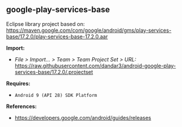 ## google-play-services-base

Eclipse library project based on:<br/>
https://maven.google.com/com/google/android/gms/play-services-base/17.2.0/play-services-base-17.2.0.aar

**Import:**
- _File > Import... > Team > Team Project Set > URL:_<br/>
  https://raw.githubusercontent.com/dandar3/android-google-play-services-base/17.2.0/.projectset

**Requires:**
- `Android 9 (API 28) SDK Platform`

**References:**
- https://developers.google.com/android/guides/releases
